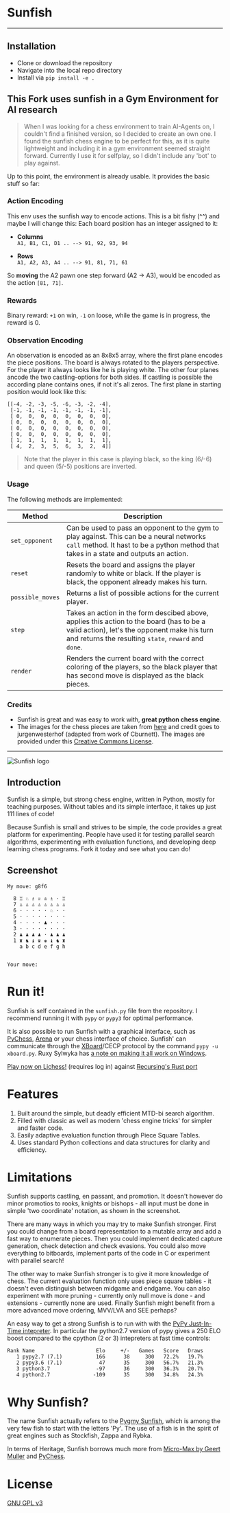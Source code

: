 # Sunfish

***

## Installation

* Clone or download the repository
* Navigate into the local repo directory
* Install via ```pip install -e .```

## This Fork uses sunfish in a Gym Environment for AI research

> When I was looking for a chess environment to train AI-Agents on, I couldn't find a finished version, so I decided to create an own one. I found the sunfish chess engine to be perfect for this, as it is quite lightweight and including it in a gym environment seemed straight forward. Currently I use it for selfplay, so I didn't include any 'bot' to play against.

Up to this point, the environment is already usable. It provides the basic stuff so far:

### Action Encoding
This env uses the sunfish way to encode actions. This is a bit fishy (^^) and maybe I will change this:
Each board position has an integer assigned to it:

* **Columns**    
  ```A1, B1, C1, D1 .. --> 91, 92, 93, 94```
  
* **Rows**    
  ```A1, A2, A3, A4 .. --> 91, 81, 71, 61```
  
So **moving** the A2 pawn one step forward (A2 -> A3), would be encoded as the action ```[81, 71]```.

### Rewards

Binary reward: ```+1``` on win, ```-1``` on loose, while the game is in progress, the reward is 0.

### Observation Encoding

An observation is encoded as an 8x8x5 array, where the first plane encodes the piece positions. The board is always rotated to the players perspective. For the player it always looks like he is playing white.
The other four planes ancode the two castling-options for both sides. If castling is possible the according plane contains ones, if not it's all zeros. The first plane in starting position would look like this:

```
[[-4, -2, -3, -5, -6, -3, -2, -4],
 [-1, -1, -1, -1, -1, -1, -1, -1],
 [ 0,  0,  0,  0,  0,  0,  0,  0],
 [ 0,  0,  0,  0,  0,  0,  0,  0],
 [ 0,  0,  0,  0,  0,  0,  0,  0],
 [ 0,  0,  0,  0,  0,  0,  0,  0],
 [ 1,  1,  1,  1,  1,  1,  1,  1],
 [ 4,  2,  3,  5,  6,  3,  2,  4]]
 ```
> Note that the player in this case is playing black, so the king (6/-6) and queen (5/-5) positions are inverted.

### Usage

The following methods are implemented:

| Method               | Description                    |
| -------------------- | -------------------------------|
| ```set_opponent```   | Can be used to pass an opponent to the gym to play against. This can be a neural networks ```call``` method. It hast to be a python method that takes in a state and outputs an action. |
| ```reset``` | Resets the board and assigns the player randomly to white or black. If the player is black, the opponent already makes his turn.
| ```possible_moves``` | Returns a list of possible actions for the current player. |
| ```step``` | Takes an action in the form descibed above, applies this action to the board (has to be a valid action), let's the opponent make his turn and returns the resulting ```state```, ```reward``` and ```done```. |
| ```render``` | Renders the current board with the correct coloring of the players, so the black player that has second move is displayed as the black pieces. |

### Credits

* Sunfish is great and was easy to work with, **great python chess engine**.
* The images for the chess pieces are taken from [here](https://commons.wikimedia.org/wiki/File:Chess_Pieces_Sprite.svg) and credit goes to jurgenwesterhof (adapted from work of Cburnett). The images are provided under this [Creative Commons License](https://creativecommons.org/licenses/by-sa/3.0/deed.en).

***

![Sunfish logo](https://raw.github.com/thomasahle/sunfish/master/logo/sunfish_large.png)

## Introduction
Sunfish is a simple, but strong chess engine, written in Python, mostly for teaching purposes. Without tables and its simple interface, it takes up just 111 lines of code!

Because Sunfish is small and strives to be simple, the code provides a great platform for experimenting. People have used it for testing parallel search algorithms, experimenting with evaluation functions, and developing deep learning chess programs. Fork it today and see what you can do!

## Screenshot

    My move: g8f6
    
      8 ♖ ♘ ♗ ♕ ♔ ♗ · ♖
      7 ♙ ♙ ♙ ♙ ♙ ♙ ♙ ♙
      6 · · · · · ♘ · ·
      5 · · · · · · · ·
      4 · · · · ♟ · · ·
      3 · · · · · · · ·
      2 ♟ ♟ ♟ ♟ · ♟ ♟ ♟
      1 ♜ ♞ ♝ ♛ ♚ ♝ ♞ ♜
        a b c d e f g h


    Your move:

# Run it!

Sunfish is self contained in the `sunfish.py` file from the repository. I recommend running it with `pypy` or `pypy3` for optimal performance.

It is also possible to run Sunfish with a graphical interface, such as [PyChess](http://pychess.org), [Arena](http://www.playwitharena.com) or your chess interface of choice. Sunfish' can communicate through the [XBoard](http://www.gnu.org/software/xboard/)/CECP protocol by the command `pypy -u xboard.py`. Ruxy Sylwyka has [a note on making it all work on Windows](http://www.talkchess.com/forum/viewtopic.php?topic_view=threads&p=560462).

[Play now on Lichess!](https://lichess.org/@/sunfish_rs) (requires log in) against [Recursing's Rust port](https://github.com/Recursing/sunfish_rs)

# Features

1. Built around the simple, but deadly efficient MTD-bi search algorithm.
2. Filled with classic as well as modern 'chess engine tricks' for simpler and faster code.
3. Easily adaptive evaluation function through Piece Square Tables.
4. Uses standard Python collections and data structures for clarity and efficiency.

# Limitations

Sunfish supports castling, en passant, and promotion. It doesn't however do minor promotios to rooks, knights or bishops - all input must be done in simple 'two coordinate' notation, as shown in the screenshot.

There are many ways in which you may try to make Sunfish stronger. First you could change from a board representation to a mutable array and add a fast way to enumerate pieces. Then you could implement dedicated capture generation, check detection and check evasions. You could also move everything to bitboards, implement parts of the code in C or experiment with parallel search!

The other way to make Sunfish stronger is to give it more knowledge of chess. The current evaluation function only uses piece square tables - it doesn't even distinguish between midgame and endgame. You can also experiment with more pruning - currently only null move is done - and extensions - currently none are used. Finally Sunfish might benefit from a more advanced move ordering, MVV/LVA and SEE perhaps?

An easy way to get a strong Sunfish is to run with with the [PyPy Just-In-Time intepreter](https://pypy.org/). In particular the python2.7 version of pypy gives a 250 ELO boost compared to the cpython (2 or 3) intepreters at fast time controls:

    Rank Name                    Elo     +/-   Games   Score   Draws
       1 pypy2.7 (7.1)           166      38     300   72.2%   19.7%
       2 pypy3.6 (7.1)            47      35     300   56.7%   21.3%
       3 python3.7               -97      36     300   36.3%   20.7%
       4 python2.7              -109      35     300   34.8%   24.3%


# Why Sunfish?

The name Sunfish actually refers to the [Pygmy Sunfish](http://en.wikipedia.org/wiki/Pygmy_sunfish), which is among the very few fish to start with the letters 'Py'. The use of a fish is in the spirit of great engines such as Stockfish, Zappa and Rybka.

In terms of Heritage, Sunfish borrows much more from [Micro-Max by Geert Muller](http://home.hccnet.nl/h.g.muller/max-src2.html) and [PyChess](http://pychess.org).

# License

[GNU GPL v3](https://www.gnu.org/licenses/gpl-3.0.en.html)

